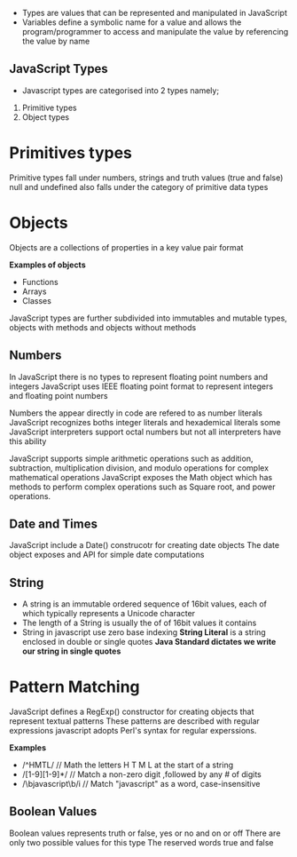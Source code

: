 - Types are values that can be represented and manipulated in JavaScript
- Variables define a symbolic name for a value and allows the program/programmer to access and manipulate the value by            referencing the value by name

## JavaScript Types
- Javascript types are categorised into 2 types namely;
1. Primitive types
2. Object types

# Primitives types
 Primitive types fall under numbers, strings and truth values (true and false)
 null and undefined also falls under the category of primitive data types
# Objects
 Objects are a collections of properties in a key value pair format
 
 **Examples of objects**
 - Functions
 - Arrays
 - Classes

JavaScript types are further subdivided into immutables and mutable types, objects with methods and objects without methods

## Numbers
 In JavaScript there is no types to represent floating point numbers and integers
 JavaScript uses IEEE floating point format to represent integers and floating point numbers

 Numbers the appear directly in code are refered to as number literals
 JavaScript recognizes boths integer literals and hexademical literals some JavaScript interpreters 
 support octal numbers but not all interpreters have this ability

JavaScript supports simple arithmetic operations such as addition, subtraction, multiplication
division, and modulo operations for complex mathematical operations JavaScript exposes the Math object
which has methods to perform complex operations such as Square root, and power operations.

## Date and Times
 JavaScript include a Date() construcotr for creating date objects
 The date object exposes and API for simple date computations

## String
- A string is an immutable ordered sequence of 16bit values, each of which typically represents a Unicode character
- The length of a String is usually the of of 16bit values it contains
- String in javascript use zero base indexing
**String Literal** is a string enclosed in double or single quotes
 **Java Standard dictates we write our string in single quotes**

# Pattern Matching
 JavaScript defines a RegExp() constructor for creating objects that represent textual patterns
 These patterns are described with regular expressions javascript adopts Perl's syntax for regular experssions.

**Examples**
- /^HMTL/ // Math the letters H T M L at the start of a string
- /[1-9][1-9]*/ // Match a non-zero digit ,followed by any # of digits
- /\bjavascript\b/i // Match "javascript" as a word, case-insensitive

## Boolean Values 
 Boolean values represents truth or false, yes or no and on or off
 There are only two possible values for this type The reserved words true and false
